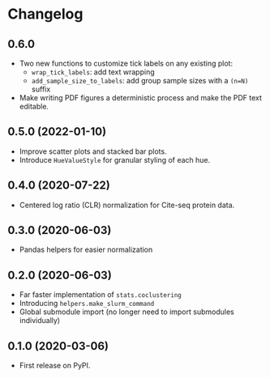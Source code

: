 # Changelog

## 0.6.0

* Two new functions to customize tick labels on any existing plot:
    * `wrap_tick_labels`: add text wrapping
    * `add_sample_size_to_labels`: add group sample sizes with a `(n=N)` suffix
* Make writing PDF figures a deterministic process and make the PDF text editable.

## 0.5.0 (2022-01-10)

* Improve scatter plots and stacked bar plots.
* Introduce `HueValueStyle` for granular styling of each hue.

## 0.4.0 (2020-07-22)

* Centered log ratio (CLR) normalization for Cite-seq protein data.

## 0.3.0 (2020-06-03)

* Pandas helpers for easier normalization

## 0.2.0 (2020-06-03)

* Far faster implementation of `stats.coclustering`
* Introducing `helpers.make_slurm_command`
* Global submodule import (no longer need to import submodules individually)

## 0.1.0 (2020-03-06)

* First release on PyPI.
